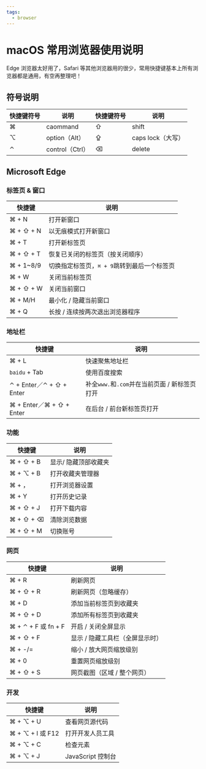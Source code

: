 ```yaml
---
tags:
  - browser
---
```


# macOS 常用浏览器使用说明

Edge 浏览器太好用了，Safari 等其他浏览器用的很少，常用快捷键基本上所有浏览器都是通用，有空再整理吧！

## 符号说明

| **快捷键符号** | **说明**        | **快捷键符号** | **说明**          |
| -------------- | --------------- | -------------- | ----------------- |
| ⌘              | caommand        | ⇧              | shift             |
| ⌥              | option（Alt）   | ⇪              | caps lock（大写） |
| ⌃              | control（Ctrl） | ⌫              | delete            |

## Microsoft Edge

### 标签页 & 窗口

| **快捷键** | **说明**                                    |
| ---------- | ------------------------------------------- |
| ⌘ + N      | 打开新窗口                                  |
| ⌘ + ⇧ + N  | 以无痕模式打开新窗口                        |
| ⌘ + T      | 打开新标签页                                |
| ⌘ + ⇧ + T  | 恢复已关闭的标签页（按关闭顺序）            |
| ⌘ + 1~8/9  | 切换指定标签页，`⌘ + 9`跳转到最后一个标签页 |
| ⌘ + W      | 关闭当前标签页                              |
| ⌘ + ⇧ + W  | 关闭当前窗口                                |
| ⌘ + M/H    | 最小化 / 隐藏当前窗口                       |
| ⌘ + Q      | 长按 / 连续按两次退出浏览器程序             |

### 地址栏

| **快捷键**               | **说明**                                      |
| ------------------------ | --------------------------------------------- |
| ⌘ + L                    | 快速聚焦地址栏                                |
| `baidu` + Tab            | 使用百度搜索                                  |
| ⌃ + Enter／⌃ + ⇧ + Enter | 补全`www.`和`.com`并在当前页面 / 新标签页打开 |
| ⌘ + Enter／⌘ + ⇧ + Enter | 在后台 / 前台新标签页打开                     |

### 功能

| **快捷键** | **说明**             |
| ---------- | -------------------- |
| ⌘ + ⇧ + B  | 显示/ 隐藏顶部收藏夹 |
| ⌘ + ⌥ + B  | 打开收藏夹管理器     |
| ⌘ + ，     | 打开浏览器设置       |
| ⌘ + Y      | 打开历史记录         |
| ⌘ + ⇧ + J  | 打开下载内容         |
| ⌘ + ⇧ + ⌫  | 清除浏览数据         |
| ⌘ + ⇧ + M  | 切换账号             |

### 网页

| **快捷键**          | **说明**                        |
| ------------------- | ------------------------------- |
| ⌘ + R               | 刷新网页                        |
| ⌘ + ⇧ + R           | 刷新网页（忽略缓存）            |
| ⌘ + D               | 添加当前标签页到收藏夹          |
| ⌘ + ⇧ + D           | 添加所有标签页到收藏夹          |
| ⌘ + ⌃ + F 或 fn + F | 开启 / 关闭全屏显示             |
| ⌘ + ⇧ + F           | 显示 / 隐藏工具栏（全屏显示时） |
| ⌘ + -/=             | 缩小 / 放大网页缩放级别         |
| ⌘ + 0               | 重置网页缩放级别                |
| ⌘ + ⇧ + S           | 网页截图（区域 / 整个网页）     |

### 开发

| **快捷键**       | **说明**          |
| ---------------- | ----------------- |
| ⌘ + ⌥ + U        | 查看网页源代码    |
| ⌘ + ⌥ + I 或 F12 | 打开开发人员工具  |
| ⌘ + ⌥ + C        | 检查元素          |
| ⌘ + ⌥ + J        | JavaScript 控制台 |
